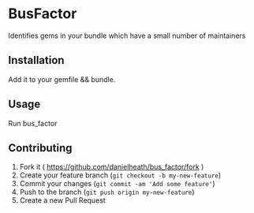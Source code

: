 # BusFactor

Identifies gems in your bundle which have
a small number of maintainers

## Installation

Add it to your gemfile && bundle.

## Usage

Run bus_factor

## Contributing

1. Fork it ( https://github.com/danielheath/bus_factor/fork )
2. Create your feature branch (`git checkout -b my-new-feature`)
3. Commit your changes (`git commit -am 'Add some feature'`)
4. Push to the branch (`git push origin my-new-feature`)
5. Create a new Pull Request
